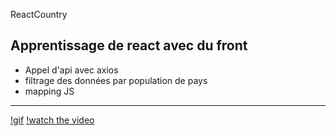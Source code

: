 ReactCountry
## Apprentissage de react avec du front
- Appel d'api avec axios
- filtrage des données par population de pays
- mapping JS

------------------------------------
[!gif](https://github.com/sjdeveloppement/ReactCountry/blob/main/reactcountry/public/gif.gif)
[!watch the video](https://youtu.be/zt6gXsFU4k4)
